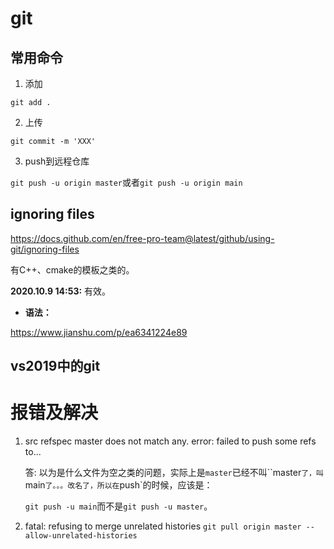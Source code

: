 # git

## 常用命令

1. 添加

`git add .`

2. 上传

`git commit -m 'XXX'`

3. push到远程仓库

`git push -u origin master`或者`git push -u origin main`



## ignoring files

https://docs.github.com/en/free-pro-team@latest/github/using-git/ignoring-files

有C++、cmake的模板之类的。

**2020.10.9 14:53:** 有效。

- **语法：**

https://www.jianshu.com/p/ea6341224e89

## vs2019中的git





# 报错及解决

1. src refspec master does not match any. error: failed to push some refs to...

   答: 以为是什么文件为空之类的问题，实际上是`master`已经不叫``master`了，叫`main`了。。。改名了，所以在`push`的时候，应该是：

   `git push -u main`而不是`git push -u master`。
   
2. fatal: refusing to merge unrelated histories
   `git pull origin master --allow-unrelated-histories`